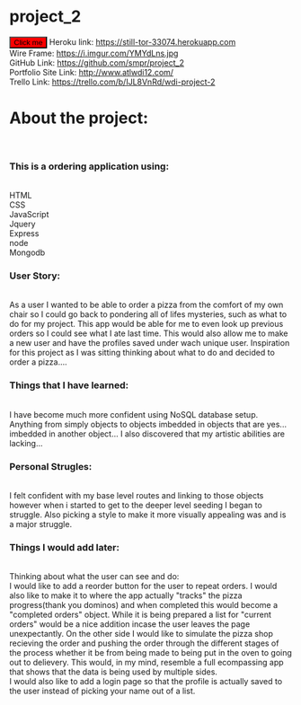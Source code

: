 # project_2
<html>
<body>
<style type="text/css">
    .btn {
        background-color:red;
        cursor:pointer;
    }
</style>

<button class="btn">Click me</button>
Heroku link: https://still-tor-33074.herokuapp.com<br>
Wire Frame: https://i.imgur.com/YMYdLns.jpg<br>
GitHub Link: https://github.com/smpr/project_2<br>
Portfolio Site Link: http://www.atlwdi12.com/<br>
Trello Link: https://trello.com/b/IJL8VnRd/wdi-project-2<br>
<b><h1>About the project:</h1></b><br>
<h3>This is a ordering application using:</h3><br>
HTML<br>
CSS<br>
JavaScript<br>
Jquery<br>
Express<br>
node<br>
Mongodb<br>
<h3><b>User Story:</h3></b><br>
As a user I wanted to be able to order a pizza from the comfort of my own chair so I could go back to pondering all of lifes mysteries, such as what to do for my project. This app would be able for me to even look up previous orders so I could see what I ate last time. This would also allow me to make a new user and have the profiles saved under wach unique user. Inspiration for this project as I was sitting thinking about what to do and decided to order a pizza.... <br>
<h3><b>Things that I have learned:</b></h3> <br>
I have become much more confident using NoSQL database setup. Anything from simply objects to objects imbedded in objects that are yes... imbedded in another object... I also discovered that my artistic abilities are lacking... <br>
<h3><b>Personal Strugles:</b></h3><br>
I felt confident with my base level routes and linking to those objects however when i started to get to the deeper level seeding I began to struggle. Also picking a style to make it more visually appealing was and is a major struggle. <br>
<h3><b>Things I would add later:</b></h3><br>
Thinking about what the user can see and do: <br>
    I would like to add a reorder button for the user to repeat orders. I would also like to make it to where the app actually "tracks" the pizza progress(thank you dominos) and when completed this would become a "completed orders" object. While it is being prepared a list for "current orders" would be a nice addition incase the user leaves the page unexpectantly. On the other side I would like to simulate the pizza shop recieving the order and pushing the order through the different stages of the process whether it be from being made to being put in the oven to going out to delievery. This would, in my mind, resemble a full ecompassing app that shows that the data is being used by multiple sides. <br>I would also like to add a login page so that the profile is actually saved to the user instead of picking your name out of a list. <br>
</body>
</html>